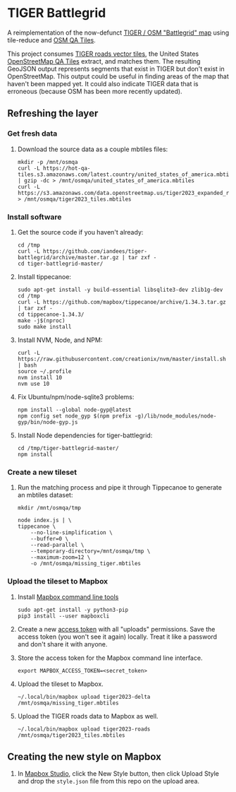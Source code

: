 # TIGER Battlegrid

A reimplementation of the now-defunct [TIGER / OSM "Battlegrid" map](https://wiki.openstreetmap.org/wiki/TIGER_Battlegrid) using tile-reduce and [OSM QA Tiles](https://osmlab.github.io/osm-qa-tiles/).

This project consumes [TIGER roads vector tiles](https://github.com/iandees/tiger-tiles), the United States [OpenStreetMap QA Tiles](https://osmlab.github.io/osm-qa-tiles/) extract, and matches them. The resulting GeoJSON output represents segments that exist in TIGER but don't exist in OpenStreetMap. This output could be useful in finding areas of the map that haven't been mapped yet. It could also indicate TIGER data that is erroneous (because OSM has been more recently updated).

## Refreshing the layer

### Get fresh data

1. Download the source data as a couple mbtiles files:

   ```
   mkdir -p /mnt/osmqa
   curl -L https://hot-qa-tiles.s3.amazonaws.com/latest.country/united_states_of_america.mbtiles.gz | gzip -dc > /mnt/osmqa/united_states_of_america.mbtiles
   curl -L https://s3.amazonaws.com/data.openstreetmap.us/tiger2023_expanded_roads.mbtiles > /mnt/osmqa/tiger2023_tiles.mbtiles
   ```

### Install software

1. Get the source code if you haven't already:

   ```
   cd /tmp
   curl -L https://github.com/iandees/tiger-battlegrid/archive/master.tar.gz | tar zxf -
   cd tiger-battlegrid-master/
   ```

1. Install tippecanoe:

   ```
   sudo apt-get install -y build-essential libsqlite3-dev zlib1g-dev
   cd /tmp
   curl -L https://github.com/mapbox/tippecanoe/archive/1.34.3.tar.gz | tar zxf -
   cd tippecanoe-1.34.3/
   make -j$(nproc)
   sudo make install
   ```

1. Install NVM, Node, and NPM:

   ```
   curl -L https://raw.githubusercontent.com/creationix/nvm/master/install.sh | bash
   source ~/.profile
   nvm install 10
   nvm use 10
   ```

1. Fix Ubuntu/npm/node-sqlite3 problems:

   ```
   npm install --global node-gyp@latest
   npm config set node_gyp $(npm prefix -g)/lib/node_modules/node-gyp/bin/node-gyp.js
   ```

1. Install Node dependencies for tiger-battlegrid:

   ```
   cd /tmp/tiger-battlegrid-master/
   npm install
   ```

### Create a new tileset

1. Run the matching process and pipe it through Tippecanoe to generate an mbtiles dataset:

   ```
   mkdir /mnt/osmqa/tmp

   node index.js | \
   tippecanoe \
       --no-line-simplification \
       --buffer=0 \
       --read-parallel \
       --temporary-directory=/mnt/osmqa/tmp \
       --maximum-zoom=12 \
       -o /mnt/osmqa/missing_tiger.mbtiles
   ```

### Upload the tileset to Mapbox

1. Install [Mapbox command line tools](https://github.com/mapbox/mapbox-cli-py)

   ```
   sudo apt-get install -y python3-pip
   pip3 install --user mapboxcli
   ```

1. Create a new [access token](https://www.mapbox.com/account/access-tokens) with all "uploads" permissions. Save the access token (you won't see it again) locally. Treat it like a password and don't share it with anyone.

1. Store the access token for the Mapbox command line interface.

   ```
   export MAPBOX_ACCESS_TOKEN=<secret_token>
   ```

1. Upload the tileset to Mapbox.

   ```
   ~/.local/bin/mapbox upload tiger2023-delta /mnt/osmqa/missing_tiger.mbtiles
   ```

1. Upload the TIGER roads data to Mapbox as well.

   ```
   ~/.local/bin/mapbox upload tiger2023-roads /mnt/osmqa/tiger2023_tiles.mbtiles
   ```

## Creating the new style on Mapbox

1. In [Mapbox Studio](https://studio.mapbox.com/), click the New Style button, then click Upload Style and drop the `style.json` file from this repo on the upload area.
